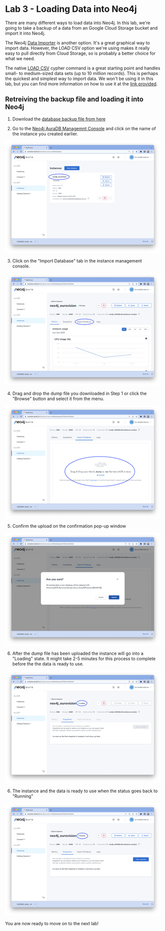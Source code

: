 # Lab 3 - Loading Data into Neo4j
There are many different ways to load data into Neo4j. In this lab, we're going to take a backup of a data from an Google Cloud Storage bucket and import it into Neo4j.  

The Neo4j [Data Importer](https://data-importer.neo4j.io/) is another option.  It's a great graphical way to import data.  However, the LOAD CSV option we're using makes it really easy to pull directly from Cloud Storage, so is probably a better choice for what we need.

The native [LOAD CSV](https://neo4j.com/developer/guide-import-csv/) cypher command is a great starting point and handles small- to medium-sized data sets (up to 10 million records). This is perhaps the quickest and simplest way to import data. We won't be using it in this lab, but you can find more information on how to use it at the [link provided](https://neo4j.com/developer/guide-import-csv/).

## Retreiving the backup file and loading it into Neo4j

1. Download the [database backup file from here](https://storage.cloud.google.com/gcp_eurovision_workshop/WorkshopGDS_EurovisionSongContest_Dump550.dump)

2. Go to the [Neo4j AuraDB Managemnt Console](https://console.neo4j.io) and click on the name of the instance you created earlier.

![](images/01-aura_console.png)

3. Click on the "Import Database" tab in the instance management console.

![](images/02-import_database.png) 

4. Drag and drop the dump file you downloaded in Step 1 or click the "Browse" button and select it from the menu.

![](images/03-upload_dump_file.png) 

5. Confirm the upload on the confirmation pop-up window

![](images/04-confirm_upload.png) 

6. After the dump file has been uploaded the instance will go into a "Loading" state. It might take 2-5 minutes for this process to complete before the the data is ready to use.

![](images/05-data_loading.png) 

6. The instance and the data is ready to use when the status goes back to "Running"

![](images/06-instance_running.png) 

You are now ready to move on to the next lab!